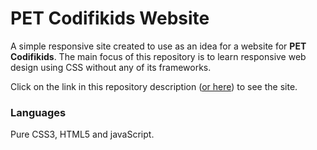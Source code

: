 # PET Codifikids Website

A simple responsive site created to use as an idea for a website for **PET Codifikids**. The main focus of this repository is to learn responsive web design using CSS without any of its frameworks. 

Click on the link in this repository description ([or here](https://henriquesqs.github.io/petCodifikids-website/)) to see the site.

### Languages
Pure CSS3, HTML5 and javaScript.
